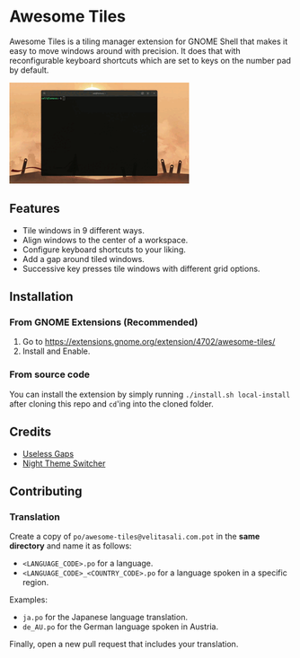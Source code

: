 # Awesome Tiles 

Awesome Tiles is a tiling manager extension for GNOME Shell that makes it easy to move 
windows around with precision. It does that with reconfigurable keyboard shortcuts 
which are set to keys on the number pad by default.

![The extension overview GIF](overview.gif)

## Features

* Tile windows in 9 different ways.
* Align windows to the center of a workspace.
* Configure keyboard shortcuts to your liking.
* Add a gap around tiled windows.
* Successive key presses tile windows with different grid options.

## Installation

### From GNOME Extensions (Recommended)

1. Go to <https://extensions.gnome.org/extension/4702/awesome-tiles/>
2. Install and Enable.

### From source code

You can install the extension by simply running `./install.sh local-install` after cloning
this repo and `cd`'ing into the cloned folder. 

## Credits

* [Useless Gaps](https://github.com/mipmip/gnome-shell-extensions-useless-gaps)
* [Night Theme Switcher](https://gitlab.com/rmnvgr/nightthemeswitcher-gnome-shell-extension) 

## Contributing

### Translation

Create a copy of `po/awesome-tiles@velitasali.com.pot` in the **same directory** and name it 
as follows:

* `<LANGUAGE_CODE>.po` for a language.
* `<LANGUAGE_CODE>_<COUNTRY_CODE>.po` for a language spoken in a specific region.

Examples:

* `ja.po` for the Japanese language translation.
* `de_AU.po` for the German language spoken in Austria.

Finally, open a new pull request that includes your translation.
